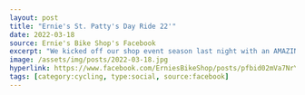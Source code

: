 ```yaml
---
layout: post
title: "Ernie's St. Patty's Day Ride 22'"
date: 2022-03-18
source: Ernie's Bike Shop's Facebook
excerpt: "We kicked off our shop event season last night with an AMAZING St Paddy's Day ride! Thanks to the 40+ riders who came to enjoy the Towpath, the beautiful weather, and tunes and dinner on our porch afterward. (The corned beef went too fast for pics!)"
image: /assets/img/posts/2022-03-18.jpg
hyperlink: https://www.facebook.com/ErniesBikeShop/posts/pfbid02mVa7NrYe6oUL6h2TnMRme98RGK5pH5H26JNyFz1KQd8gCd2YQMR91BiCFMRWRpWNl
tags: [category:cycling, type:social, source:facebook]
---
```

